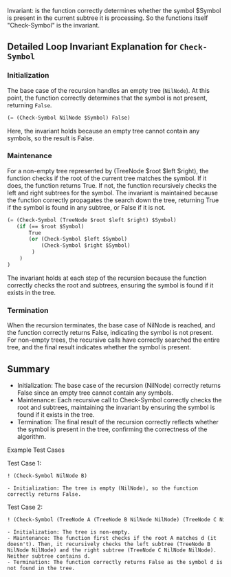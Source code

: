 Invariant: is the function correctly determines whether the symbol $Symbol is present in the current subtree it is processing. So the functions itself "Check-Symbol" is the invariant.

## Detailed Loop Invariant Explanation for `Check-Symbol`

### Initialization

The base case of the recursion handles an empty tree (`NilNode`). At this point, the function correctly determines that the symbol is not present, returning `False`.

```lisp
(= (Check-Symbol NilNode $Symbol) False)
```

Here, the invariant holds because an empty tree cannot contain any symbols, so the result is False.

### Maintenance

For a non-empty tree represented by (TreeNode $root $left $right), the function checks if the root of the current tree matches the symbol. If it does, the function returns True. If not, the function recursively checks the left and right subtrees for the symbol. The invariant is maintained because the function correctly propagates the search down the tree, returning True if the symbol is found in any subtree, or False if it is not.

```lisp
(= (Check-Symbol (TreeNode $root $left $right) $Symbol)
   (if (== $root $Symbol)
       True
       (or (Check-Symbol $left $Symbol)
           (Check-Symbol $right $Symbol)
        )
    )
)
```

The invariant holds at each step of the recursion because the function correctly checks the root and subtrees, ensuring the symbol is found if it exists in the tree.

### Termination

When the recursion terminates, the base case of NilNode is reached, and the function correctly returns False, indicating the symbol is not present. For non-empty trees, the recursive calls have correctly searched the entire tree, and the final result indicates whether the symbol is present.

## Summary

- Initialization: The base case of the recursion (NilNode) correctly returns False since an empty tree cannot contain any symbols.
- Maintenance: Each recursive call to Check-Symbol correctly checks the root and subtrees, maintaining the invariant by ensuring the symbol is found if it exists in the tree.
- Termination: The final result of the recursion correctly reflects whether the symbol is present in the tree, confirming the correctness of the algorithm.

Example Test Cases

Test Case 1:

```lisp
! (Check-Symbol NilNode B)
```
    - Initialization: The tree is empty (NilNode), so the function correctly returns False.

Test Case 2:

```lisp
! (Check-Symbol (TreeNode A (TreeNode B NilNode NilNode) (TreeNode C NilNode NilNode)) d)
```

    - Initialization: The tree is non-empty.
    - Maintenance: The function first checks if the root A matches d (it doesn't). Then, it recursively checks the left subtree (TreeNode B NilNode NilNode) and the right subtree (TreeNode C NilNode NilNode). Neither subtree contains d.
    - Termination: The function correctly returns False as the symbol d is not found in the tree.
